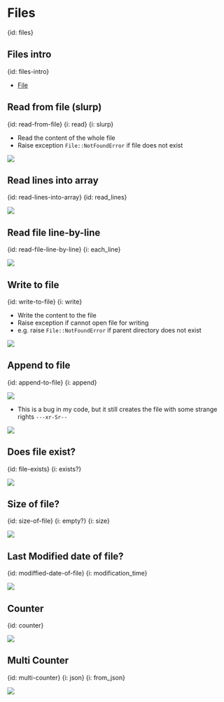 # Files
{id: files}

## Files intro
{id: files-intro}

* [File](https://crystal-lang.org/api/File.html)

## Read from file (slurp)
{id: read-from-file}
{i: read}
{i: slurp}

* Read the content of the whole file
* Raise exception `File::NotFoundError` if file does not exist

![](examples/files/read_from_file.cr)

## Read lines into array
{id: read-lines-into-array}
{id: read_lines}

![](examples/files/read_lines.cr)


## Read file line-by-line
{id: read-file-line-by-line}
{i: each_line}

![](examples/files/read_line_by_line.cr)

## Write to file
{id: write-to-file}
{i: write}

* Write the content to the file
* Raise exception if cannot open file for writing
* e.g. raise `File::NotFoundError` if parent directory does not exist

![](examples/files/write_to_file.cr)

## Append to file
{id: append-to-file}
{i: append}

![](examples/files/append_to_file.cr)


* This is a bug in my code, but it still creates the file with some strange rights `---xr-Sr--`

![](examples/files/append_to_file_bug.cr)


## Does file exist?
{id: file-exists}
{i: exists?}

![](examples/files/file_exists.cr)

## Size of file?
{id: size-of-file}
{i: empty?}
{i: size}

![](examples/files/file_size.cr)

## Last Modified date of file?
{id: modiffied-date-of-file}
{i: modification_time}

![](examples/files/modification_time.cr)

## Counter
{id: counter}

![](examples/files/counter.cr)

## Multi Counter
{id: multi-counter}
{i: json}
{i: from_json}

![](examples/files/multi_counter.cr)
